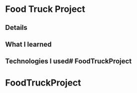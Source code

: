 # Food Truck Project

## Details

## What I learned

## Technologies I used# FoodTruckProject
# FoodTruckProject
